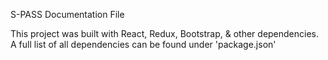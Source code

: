 S-PASS Documentation File

This project was built with React, Redux, Bootstrap, & other dependencies.
A full list of all dependencies can be found under 'package.json'

